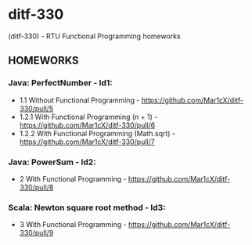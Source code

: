 # ditf-330
(ditf-330) - RTU Functional Programming homeworks
## HOMEWORKS
### Java: PerfectNumber - ld1:
  - 1.1 Without Functional Programming - https://github.com/Mar1cX/ditf-330/pull/5
  - 1.2.1 With Functional Programming (n + 1) - https://github.com/Mar1cX/ditf-330/pull/6
  - 1.2.2 With Functional Programming (Math.sqrt) - https://github.com/Mar1cX/ditf-330/pull/7
### Java: PowerSum - ld2:
  - 2 With Functional Programming - https://github.com/Mar1cX/ditf-330/pull/8
### Scala: Newton square root method - ld3:
  - 3 With Functional Programming - https://github.com/Mar1cX/ditf-330/pull/9
